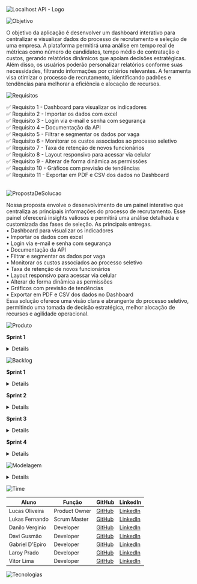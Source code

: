 ![Localhost API - Logo](https://github.com/user-attachments/assets/5d04e4d3-64c1-4890-b756-604a49fe3311)


![Objetivo](https://github.com/user-attachments/assets/c4fca693-63f8-4329-a0e8-4b103d9ab544)

O objetivo da aplicação é desenvolver um dashboard interativo para centralizar e visualizar dados do processo de recrutamento e seleção de uma empresa. A plataforma permitirá uma análise em tempo real de métricas como número de candidatos, tempo médio de contratação e custos, gerando relatórios dinâmicos que apoiam decisões estratégicas. Além disso, os usuários poderão personalizar relatórios conforme suas necessidades, filtrando informações por critérios relevantes. A ferramenta visa otimizar o processo de recrutamento, identificando padrões e tendências para melhorar a eficiência e alocação de recursos.

<div id="requisitos">
    <img src="https://github.com/user-attachments/assets/7c923995-da65-4006-b748-71be1a5f5b51" alt="Requisitos">
</div>

✅ Requisito 1 - Dashboard para visualizar os indicadores </br>
✅ Requisito 2 - Importar os dados com excel </br>
✅ Requisito 3 - Login via e-mail e senha com segurança </br>
✅ Requisito 4 – Documentação da API </br>
✅ Requisito 5 - Filtrar e segmentar os dados por vaga </br>
✅ Requisito 6 - Monitorar os custos associados ao processo seletivo </br>
✅ Requisito 7 - Taxa de retenção de novos funcionários </br>
✅ Requisito 8 - Layout responsivo para acessar via celular </br>
✅ Requisito 9 - Alterar de forma dinâmica as permissões </br>
✅ Requisito 10 - Gráficos com previsão de tendências </br>
✅ Requisito 11 - Exportar em PDF e CSV dos dados no Dashboard </br>
</br>

![PropostaDeSolucao](https://github.com/user-attachments/assets/5dc4a1e7-4e19-429a-91ce-7b824780c50f)

Nossa proposta envolve o desenvolvimento de um painel interativo que centraliza as principais informações do processo de recrutamento. Esse painel oferecerá insights valiosos e permitirá uma análise detalhada e customizada das fases de seleção. As principais entregas. <br/>
    •  Dashboard para visualizar os indicadores <br/>
    •  Importar os dados com excel <br/>
    •  Login via e-mail e senha com segurança <br/>
    •  Documentação da API <br/>
    •  Filtrar e segmentar os dados por vaga <br/>
    •  Monitorar os custos associados ao processo seletivo <br/>
    •  Taxa de retenção de novos funcionários <br/>
    •  Layout responsivo para acessar via celular <br/>
    •  Alterar de forma dinâmica as permissões <br/>
    •  Gráficos com previsão de tendências <br/>
    •  Exportar em PDF e CSV dos dados no Dashboard <br/>
Essa solução oferece uma visão clara e abrangente do processo seletivo, permitindo uma tomada de decisão estratégica, melhor alocação de recursos e agilidade operacional.

![Produto](https://github.com/user-attachments/assets/350e2bd9-b395-4581-a352-d723fa62e332)

**Sprint 1**
<details>
  
[Screencast from 2024-09-29 22-07-52.webm](https://github.com/user-attachments/assets/030b4637-d812-46d1-9c0b-a8343941f8b8)

</details>


![Backlog](https://github.com/user-attachments/assets/94656158-8e74-4cf6-a2fc-fd1e2f8a6808)

**Sprint 1**
<details>

| Prioridade | História                                                                                              | Jira          | Requisitos                |
|------------|-------------------------------------------------------------------------------------------------------|---------------|---------------------------|
| 1          | Como usuário de RH, para acessar o dashboard e visualizar pelo menos 3 indicadores:                   | [Ver no Jira](https://localhost305.atlassian.net/browse/LOC-1)  | [Requisitos](#requisitos) |
|            | - Indicador com o número de candidatos por vagas                                                      |               |                           |
|            | - Um card com o tempo médio de contratação                                                            |               |                           |
|            | - Filtrar por período                                                                                 |               |                           |
| 2          | Funcionalidade de import dos dados (ETL).                                                             | [Ver no Jira](https://localhost305.atlassian.net/browse/LOC-2)  | [Requisitos](#requisitos) |
| 3          | Criação do MER e do script para o banco de dados.                                                     | [Ver no Jira](https://localhost305.atlassian.net/browse/LOC-19) | [Requisitos](#requisitos) |
| 4          | Como usuário de RH quero acessar a plataforma via login de e-mail e senha.                            | [Ver no Jira](https://localhost305.atlassian.net/browse/LOC-3)  | [Requisitos](#requisitos) |
| 5          | Inserir o Swagger (API Documentation) no backend.                                                     | [Ver no Jira](https://localhost305.atlassian.net/browse/LOC-23) | [Requisitos](#requisitos) |

</details>

**Sprint 2**
<details>

| Prioridade | História                                                                                              | Jira          | Requisitos                |
|------------|-------------------------------------------------------------------------------------------------------|---------------|---------------------------|
| 1          | Como usuário de RH, quero filtrar e segmentar todos os dados por tipo de vaga, na tela de dashboard.  | [Ver no Jira](https://localhost305.atlassian.net/browse/LOC-4)  | [Requisitos](#requisitos) |
| 2          | Preciso monitorar os custos associados ao processo seletivo.                                          | [Ver no Jira](https://localhost305.atlassian.net/browse/LOC-6)  | [Requisitos](#requisitos) |
| 3          | No dashboard quero visualizar um card com a taxa de retenção de novos funcionários.                   | [Ver no Jira](https://localhost305.atlassian.net/browse/LOC-5)  | [Requisitos](#requisitos) |
| 4          | Quero ter uma aplicação estável e confiável (DevOps).                                                | [Ver no Jira](https://localhost305.atlassian.net/browse/LOC-48)  | [Requisitos](#requisitos) |
| 5          | Como usuário quero ter um layout responsivo para acessar via celular nas reuniões.                    | [Ver no Jira](https://localhost305.atlassian.net/browse/LOC-43) | [Requisitos](#requisitos) |
| 6          | Melhorar critério de senha.                                                                           | [Ver no Jira](https://localhost305.atlassian.net/browse/LOC-45) | [Requisitos](#requisitos) |

</details>

**Sprint 3**
<details>

| Prioridade | História                                                                                          | Jira          | Requisitos                |
|------------|---------------------------------------------------------------------------------------------------|---------------|---------------------------|
| 1          | Como usuário de RH, preciso liberar o acesso de acordo com o cargo ou algum outro critério. Se sim, quais cargos/critérios são necessários? | [Ver no Jira](https://localhost305.atlassian.net/browse/LOC-8) | [Requisitos](#requisitos) |
| 2          | Quero poder analisar as tendências e padrões no processo de seleção.                              | [Ver no Jira](https://localhost305.atlassian.net/browse/LOC-7) | [Requisitos](#requisitos) |

</details>

**Sprint 4**
<details>

| Prioridade | História                                                                                          | Jira          | Requisitos                |
|------------|---------------------------------------------------------------------------------------------------|---------------|---------------------------|
| 1          | Como usuário de RH, quero modificar de forma dinâmica as permissões de acesso dos usuários.       | [Ver no Jira](https://localhost305.atlassian.net/browse/LOC-10) | [Requisitos](#requisitos) |
| 2          | Quero ter a opção de exportar em PDF e CSV dos dados no Dashboard.                                | [Ver no Jira](https://localhost305.atlassian.net/browse/LOC-9)  | [Requisitos](#requisitos) |

</details>


![Modelagem](https://github.com/user-attachments/assets/b74c1529-06d5-449f-a6d0-b7909d026f00)

<details>

![MER](https://github.com/Localhost-305/localhost-database/blob/main/MER/MER.png)

</details>


![Time](https://github.com/user-attachments/assets/a3fa4a08-00aa-4f95-9947-5e6453eade2a)

| Aluno             | Função       | GitHub       | LinkedIn       |
|-------------------|--------------|--------------|-----------------|
| Lucas Oliveira    | Product Owner| [GitHub](https://github.com/LucasOliveira321) | [LinkedIn](https://www.linkedin.com/in/lucas-augusto-oliveira/)                                                                           |
| Lukas Fernando    | Scrum Master | [GitHub](https://github.com/LukasFernando)    | [LinkedIn](#)                                                                                                                             |
| Danilo Verginio   | Developer    | [GitHub](https://github.com/Daniloel)         | [LinkedIn](https://www.linkedin.com/in/daniloverginio)                                                                                    |
| Davi Gusmão       | Developer    | [GitHub](https://github.com/Davign10)         | [LinkedIn](https://br.linkedin.com/in/dgusm%C3%A3o)                                                                                       |
| Gabriel D'Epiro   | Developer    | [GitHub](https://github.com/GabrielDepiro)    | [LinkedIn](https://www.linkedin.com/in/gabriel-depiro/)                                                                                   |
| Laroy Prado       | Developer    | [GitHub](https://github.com/laroyprado)       | [LinkedIn](https://br.linkedin.com/in/laroyprado)                                                                                         |
| Vitor Lima        | Developer    | [GitHub](https://github.com/VilRL)            | [LinkedIn](https://www.linkedin.com/in/vitor-lima-dev?utm_source=share&utm_campaign=share_via&utm_content=profile&utm_medium=android_app) |


![Tecnologias](https://github.com/user-attachments/assets/74af18c3-3b53-48cd-b0eb-c0141b473b91)

